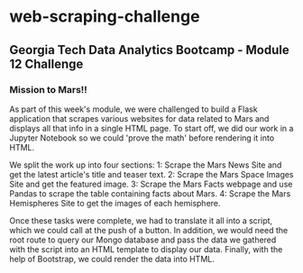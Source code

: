 # web-scraping-challenge

## Georgia Tech Data Analytics Bootcamp - Module 12 Challenge
### Mission to Mars!!

As part of this week's module, we were challenged to build a Flask application that scrapes various websites for data related to Mars and displays all that info in a single HTML page. To start off, we did our work in a Jupyter Notebook so we could 'prove the math' before rendering it into HTML.

We split the work up into four sections:
1: Scrape the Mars News Site and get the latest article's title and teaser text.
2: Scrape the Mars Space Images Site and get the featured image.
3: Scrape the Mars Facts webpage and use Pandas to scrape the table containing facts about Mars.
4: Scrape the Mars Hemispheres Site to get the images of each hemisphere.

Once these tasks were complete, we had to translate it all into a script, which we could call at the push of a button. In addition, we would need the root route to query our Mongo database and pass the data we gathered with the script into an HTML template to display our data. Finally, with the help of Bootstrap, we could render the data into HTML.
